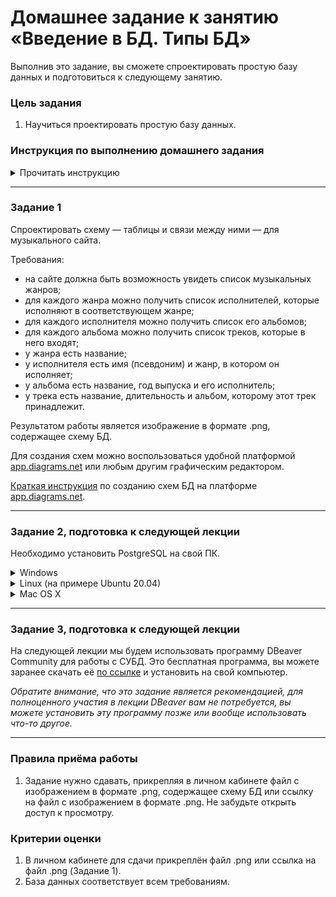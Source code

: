 # Домашнее задание к занятию «Введение в БД. Типы БД»

Выполнив это задание, вы сможете спроектировать простую базу данных и подготовиться к следующему занятию.

### Цель задания

1. Научиться проектировать простую базу данных.

### Инструкция по выполнению домашнего задания

<details>

<summary>Прочитать инструкцию</summary>

Вам встретятся два типа заданий в домашней работе:

- без звёздочки,
- со звёздочкой (*).

Задания без звёздочки обязательны к выполнению и необходимы для получения зачёта.

Задания со звёздочкой дополнительные или повышенной сложности. Выполнять их не обязательно, но работа над ними поможет глубже понять тему.

Домашнее задание состоит из 1–3 заданий для самостоятельного решения. Чтобы их решить, нужны как знания, которые вы получили на вебинаре или в видео, так и навык поиска информации в интернете — самый важный навык программиста.

Любые вопросы по решению задач задавайте преподавателю в чате курса.

</details>

-----

### Задание 1

Спроектировать схему — таблицы и связи между ними — для музыкального сайта.

Требования:

- на сайте должна быть возможность увидеть список музыкальных жанров;
- для каждого жанра можно получить список исполнителей, которые исполняют в соответствующем жанре;
- для каждого исполнителя можно получить список его альбомов;
- для каждого альбома можно получить список треков, которые в него входят;
- у жанра есть название;
- у исполнителя есть имя (псевдоним) и жанр, в котором он исполняет;
- у альбома есть название, год выпуска и его исполнитель;
- у трека есть название, длительность и альбом, которому этот трек принадлежит.

Результатом работы является изображение в формате .png, содержащее схему БД.

Для создания схем можно воспользоваться удобной платформой [app.diagrams.net](https://app.diagrams.net/) или любым другим графическим редактором.

[Краткая инструкция](https://github.com/netology-code/sqlcpp-homeworks/blob/main/common/readme.md) по созданию схем БД на платформе [app.diagrams.net](https://app.diagrams.net/).

------

### Задание 2, подготовка к следующей лекции

Необходимо установить PostgreSQL на свой ПК.

<details>

<summary>Windows</summary>

[Видеоинструкция](https://embed.new.video/uyjUq9B3qYo6BbbkzG71Ny)

[Ссылка на PostgreSQL для Windows](https://www.enterprisedb.com/downloads/postgres-postgresql-downloads)

</details>

<details>

<summary>Linux (на примере Ubuntu 20.04)</summary>

[Видеоинструкция](https://embed.new.video/cRQW4Z2YnxZUxzKRLWwnPF)

Команды для установки:

```bash
# PostgreSQL
sudo apt update && sudo apt install postgresql-12

# pgAdmin4
wget --quiet -O - https://www.postgresql.org/media/keys/ACCC4CF8.asc | sudo apt-key add -
echo "deb http://apt.postgresql.org/pub/repos/apt/ `lsb_release -cs`-pgdg main" |sudo tee  /etc/apt/sources.list.d/pgdg.list
sudo apt update && sudo apt install pgadmin4
```

</details>

<details>

<summary>Mac OS X</summary>

[Видеоинструкция](https://kinescope.io/80f47a42-67a5-4e6e-9dbf-a4cc1ad1e799)

Команды для установки:

```bash
brew install postgres

postgres -V

pg_ctl -D /usr/local/var/postgres start

createuser -P -s postgres
```
  
</details>

------

### Задание 3, подготовка к следующей лекции

На следующей лекции мы будем использовать программу DBeaver Community для работы с СУБД. Это бесплатная программа, вы можете заранее скачать её [по ссылке](https://dbeaver.io/download/) и установить на свой компьютер.

_Обратите внимание, что это задание является рекомендацией, для полноценного участия в лекции DBeaver вам не потребуется, вы можете установить эту программу позже или вообще использовать что-то другое._

------

### Правила приёма работы

1. Задание нужно сдавать, прикрепляя в личном кабинете файл с изображением в формате .png, содержащее схему БД или ссылку на файл с изображением в формате .png. Не забудьте открыть доступ к просмотру.

### Критерии оценки

1. В личном кабинете для сдачи прикреплён файл .png или ссылка на файл .png (Задание 1).
2. База данных соответствует всем требованиям.